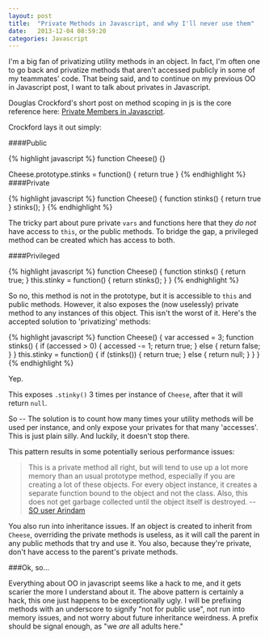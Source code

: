 ```yaml
---
layout: post
title:  "Private Methods in Javascript, and why I'll never use them"
date:   2013-12-04 08:59:20
categories: Javascript
---
```


I'm a big fan of privatizing utility methods in an object.  In fact, I'm often one to go back and privatize methods that aren't accessed publicly in some of my teammates' code.  That being said, and to continue on my previous OO in Javascript post, I want to talk about privates in Javascript.

Douglas Crockford's short post on method scoping in js is the core reference here: [Private Members in Javascript](http://javascript.crockford.com/private.html).

Crockford lays it out simply:

####Public

{% highlight javascript %}
function Cheese() {}

Cheese.prototype.stinks = function() {
  return true
}
 {% endhighlight %}
####Private

 {% highlight javascript %}
function Cheese() {
  function stinks() {
    return true
  }
  stinks();
}
 {% endhighlight %}

The tricky part about pure private `vars` and functions here that they _do not_ have access to `this`, or the public methods.  To bridge the gap, a privileged  method can be created which has access to both.

####Privileged

 {% highlight javascript %}
function Cheese() {
  function stinks() {
    return true;
  }
  this.stinky = function() {
    return stinks();
  }
}
 {% endhighlight %}

So no, this method is not in the prototype, but it is accessible to `this` and public methods.  However, it also exposes the (now uselessly) private method to any instances of this object.  This isn't the worst of it.  Here's the accepted solution to 'privatizing' methods:

 {% highlight javascript %}
function Cheese() {
  var accessed = 3;
  function stinks() {
    if (accessed > 0) {
      accessed -= 1;
      return true;
    }
    else {
      return false;
    }
  }
  this.stinky = function() {
    if (stinks()) {
      return true;
    }
    else {
      return null;
    }
  }
}
 {% endhighlight %}

Yep.

This exposes `.stinky()` 3 times per instance of `Cheese`, after that it will return `null`.  

So -- The solution is to count how many times your utility methods will be used per instance, and only expose your privates for that many 'accesses'.  This is just plain silly.  And luckily, it doesn't stop there.

This pattern results in some potentially serious performance issues:

> This is a private method all right, but will tend to use up a lot more memory than an usual prototype method, especially if you are creating a lot of these objects. For every object instance, it creates a separate function bound to the object and not the class. Also, this does not get garbage collected until the object itself is destroyed. -- [SO user Arindam](http://stackoverflow.com/questions/55611/javascript-private-methods)

You also run into inheritance issues.  If an object is created to inherit from `Cheese`, overriding the private methods is useless, as it will call the parent in any public methods that try and use it.  You also, because they're private, don't have access to the parent's private methods.

###Ok, so...

Everything about OO in javascript seems like a hack to me, and it gets scarier the more I understand about it.  The above pattern is certainly a hack, this one just happens to be exceptionally ugly.  I will be prefixing methods with an underscore to signify "not for public use", not run into memory issues, and not worry about future inheritance weirdness.  A prefix should be signal enough, as "we _are_ all adults here."
